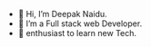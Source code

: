 - 👋 Hi, I’m Deepak Naidu.
- 👀 I’m a Full stack web Developer.
- 🌱 enthusiast to learn new Tech.

<!---
007-deepak/007-deepak is a ✨ special ✨ repository because its `README.md` (this file) appears on your GitHub profile.
You can click the Preview link to take a look at your changes.
--->
